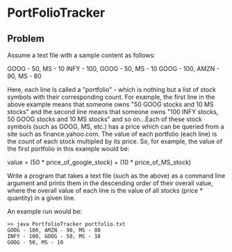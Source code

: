 # PortFolioTracker
Problem
-----------
Assume a text file with a sample content as follows:

GOOG - 50, MS - 10
INFY - 100, GOOG - 50, MS - 10
GOOG - 100, AMZN - 90, MS - 80

Here, each line is called a "portfolio" - which is nothing but a list of stock symbols with their corresponding count. For example, the first line in the above example means that someone owns "50 GOOG stocks and 10 MS stocks" and the second line means that someone owns "100 INFY stocks, 50 GOOG stocks and 10 MS stocks" and so on...Each of these stock symbols (such as GOOG, MS, etc.) has a price which can be queried from a site such as finance.yahoo.com. The value of each portfolio (each line) is the count of each stock multipled by its price. So, for example, the value of the first portfolio in this example would be:

   value = (50 * price_of_google_stock) + (10 * price_of_MS_stock)


Write a program that takes a text file (such as the above) as a command line argument and prints them in the descending order of their overall value, where the overall value of each line is the value of all stocks (price * quantity) in a given line.

An example run would be:

	>> java PortfolioTracker portfolio.txt
	GOOG - 100, AMZN - 90, MS - 80
	INFY - 100, GOOG - 50, MS - 10
	GOOG - 50, MS - 10


